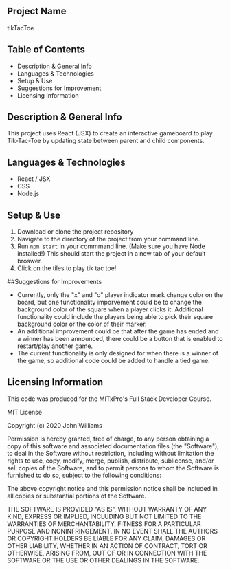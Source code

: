 ## Project Name
tikTacToe

## Table of Contents 
- Description & General Info
- Languages & Technologies
- Setup & Use
- Suggestions for Improvement
- Licensing Information


## Description & General Info
This project uses React (JSX) to create an interactive gameboard to play Tik-Tac-Toe by updating state between parent and child components.

## Languages & Technologies
- React / JSX
- CSS
- Node.js

## Setup & Use
1. Download or clone the project repository
2. Navigate to the directory of the project from your command line.
3. Run `npm start` in your commmand line. (Make sure you have Node installed!) This should start the project in a new tab of your default broswer.
4. Click on the tiles to play tik tac toe! 

##Suggestions for Improvements
- Currently, only the "x" and "o" player indicator mark change color on the board, but one functionality imporvement could be to change the background color of the square when a player clicks it. Additional functionality could include the players being able to pick their square background color or the color of their marker. 
- An additional improvement could be that after the game has ended and a winner has been announced, there could be a button that is enabled to restart/play another game. 
- The current functionality is only designed for when there is a winner of the game, so additional code could be added to handle a tied game. 

## Licensing Information 

This code was produced for the MITxPro's Full Stack Developer Course.

MIT License

Copyright (c) 2020 John Williams

Permission is hereby granted, free of charge, to any person obtaining a copy
of this software and associated documentation files (the "Software"), to deal
in the Software without restriction, including without limitation the rights
to use, copy, modify, merge, publish, distribute, sublicense, and/or sell
copies of the Software, and to permit persons to whom the Software is
furnished to do so, subject to the following conditions:

The above copyright notice and this permission notice shall be included in all
copies or substantial portions of the Software.

THE SOFTWARE IS PROVIDED "AS IS", WITHOUT WARRANTY OF ANY KIND, EXPRESS OR
IMPLIED, INCLUDING BUT NOT LIMITED TO THE WARRANTIES OF MERCHANTABILITY,
FITNESS FOR A PARTICULAR PURPOSE AND NONINFRINGEMENT. IN NO EVENT SHALL THE
AUTHORS OR COPYRIGHT HOLDERS BE LIABLE FOR ANY CLAIM, DAMAGES OR OTHER
LIABILITY, WHETHER IN AN ACTION OF CONTRACT, TORT OR OTHERWISE, ARISING FROM,
OUT OF OR IN CONNECTION WITH THE SOFTWARE OR THE USE OR OTHER DEALINGS IN THE
SOFTWARE.

